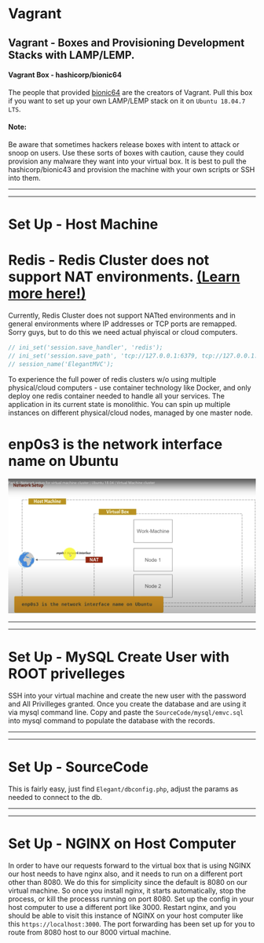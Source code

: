 # Vagrant
## Vagrant - Boxes and Provisioning Development Stacks with LAMP/LEMP.

#### Vagrant Box - hashicorp/bionic64
The people that provided [bionic64](https://app.vagrantup.com/hashicorp/boxes/bionic64) are the creators of Vagrant.  Pull this box if you want to set up your own LAMP/LEMP stack on it on `Ubuntu 18.04.7 LTS`.

#### Note:
Be aware that sometimes hackers release boxes with intent to attack or snoop on users.  Use these sorts of boxes with caution, cause they could provision any malware they want into your virtual box.  It is best to pull the hashicorp/bionic43 and provision the machine with your own scripts or SSH into them.

---
---

# Set Up - Host Machine

# Redis - Redis Cluster does not support NAT environments. [(Learn more here!)](https://redis.io/docs/management/scaling/)

Currently, Redis Cluster does not support NATted environments and in general environments where IP addresses or TCP ports are remapped.
Sorry guys, but to do this we need actual phyiscal or cloud computers.
```php
// ini_set('session.save_handler', 'redis');
// ini_set('session.save_path', 'tcp://127.0.0.1:6379, tcp://127.0.0.1:6379');
// session_name('ElegantMVC');
```

To experience the full power of redis clusters w/o using multiple physical/cloud computers - use container technology like Docker, and only deploy one redis container needed to handle all your services.  The application in its current state is monolithic.  You can spin up multiple instances on different physical/cloud nodes, managed by one master node.

# enp0s3 is the network interface name on Ubuntu
![enp0s3 is the network interface name on Ubuntu](https://raw.githubusercontent.com/mharoot/Vagrant/master/hashicorp-bionic64/Nat%20Illustration%20with%20Host%20and%203%20Virtual%20machines.png)


---
---

# Set Up - MySQL Create User with ROOT privelleges
SSH into your virtual machine and create the new user with the password and All Privilleges granted.  Once you create the database and are using it via mysql command line.  Copy and paste the `SourceCode/mysql/emvc.sql` into mysql command to populate the database with the records.

---
---

# Set Up - SourceCode
This is fairly easy, just find `Elegant/dbconfig.php`, adjust the params as needed to connect to the db.


---
---

# Set Up - NGINX on Host Computer
In order to have our requests forward to the virtual box that is using NGINX our host needs to have nginx also, and it needs to run on a different port other than 8080.  We do this for simplicity since the default is 8080 on our virtual machine.  So once you install nginx, it starts automatically, stop the process, or kill the processs running on port 8080.  Set up the config in your host computer to use a different port like 3000.  Restart nginx, and you should be able to visit this instance of NGINX on your host computer like this `https://localhost:3000`.  The port forwarding has been set up for you to route from 8080 host to our 8000 virtual machine.
